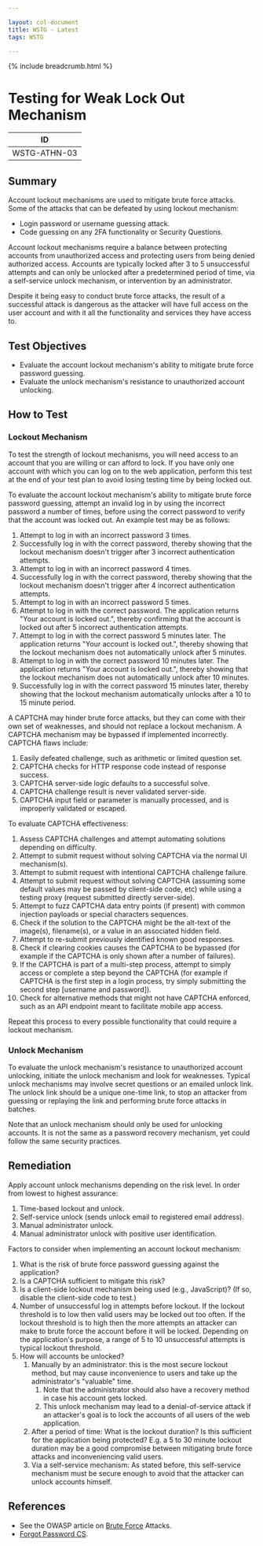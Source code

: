 ```yaml
---

layout: col-document
title: WSTG - Latest
tags: WSTG

---
```


{% include breadcrumb.html %}
# Testing for Weak Lock Out Mechanism

|ID          |
|------------|
|WSTG-ATHN-03|

## Summary

Account lockout mechanisms are used to mitigate brute force attacks. Some of the attacks that can be defeated by using lockout mechanism:

- Login password or username guessing attack.
- Code guessing on any 2FA functionality or Security Questions.

Account lockout mechanisms require a balance between protecting accounts from unauthorized access and protecting users from being denied authorized access. Accounts are typically locked after 3 to 5 unsuccessful attempts and can only be unlocked after a predetermined period of time, via a self-service unlock mechanism, or intervention by an administrator.

Despite it being easy to conduct brute force attacks, the result of a successful attack is dangerous as the attacker will have full access on the user account and with it all the functionality and services they have access to.

## Test Objectives

- Evaluate the account lockout mechanism's ability to mitigate brute force password guessing.
- Evaluate the unlock mechanism's resistance to unauthorized account unlocking.

## How to Test

### Lockout Mechanism

To test the strength of lockout mechanisms, you will need access to an account that you are willing or can afford to lock. If you have only one account with which you can log on to the web application, perform this test at the end of your test plan to avoid losing testing time by being locked out.

To evaluate the account lockout mechanism's ability to mitigate brute force password guessing, attempt an invalid log in by using the incorrect password a number of times, before using the correct password to verify that the account was locked out. An example test may be as follows:

1. Attempt to log in with an incorrect password 3 times.
2. Successfully log in with the correct password, thereby showing that the lockout mechanism doesn't trigger after 3 incorrect authentication attempts.
3. Attempt to log in with an incorrect password 4 times.
4. Successfully log in with the correct password, thereby showing that the lockout mechanism doesn't trigger after 4 incorrect authentication attempts.
5. Attempt to log in with an incorrect password 5 times.
6. Attempt to log in with the correct password. The application returns "Your account is locked out.", thereby confirming that the account is locked out after 5 incorrect authentication attempts.
7. Attempt to log in with the correct password 5 minutes later. The application returns "Your account is locked out.", thereby showing that the lockout mechanism does not automatically unlock after 5 minutes.
8. Attempt to log in with the correct password 10 minutes later. The application returns "Your account is locked out.", thereby showing that the lockout mechanism does not automatically unlock after 10 minutes.
9. Successfully log in with the correct password 15 minutes later, thereby showing that the lockout mechanism automatically unlocks after a 10 to 15 minute period.

A CAPTCHA may hinder brute force attacks, but they can come with their own set of weaknesses, and should not replace a lockout mechanism. A CAPTCHA mechanism may be bypassed if implemented incorrectly. CAPTCHA flaws include:

1. Easily defeated challenge, such as arithmetic or limited question set.
2. CAPTCHA checks for HTTP response code instead of response success.
3. CAPTCHA server-side logic defaults to a successful solve.
4. CAPTCHA challenge result is never validated server-side.
5. CAPTCHA input field or parameter is manually processed, and is improperly validated or escaped.

To evaluate CAPTCHA effectiveness:

1. Assess CAPTCHA challenges and attempt automating solutions depending on difficulty.
2. Attempt to submit request without solving CAPTCHA via the normal UI mechanism(s).
3. Attempt to submit request with intentional CAPTCHA challenge failure.
4. Attempt to submit request without solving CAPTCHA (assuming some default values may be passed by client-side code, etc) while using a testing proxy (request submitted directly server-side).
5. Attempt to fuzz CAPTCHA data entry points (if present) with common injection payloads or special characters sequences.
6. Check if the solution to the CAPTCHA might be the alt-text of the image(s), filename(s), or a value in an associated hidden field.
7. Attempt to re-submit previously identified known good responses.
8. Check if clearing cookies causes the CAPTCHA to be bypassed (for example if the CAPTCHA is only shown after a number of failures).
9. If the CAPTCHA is part of a multi-step process, attempt to simply access or complete a step beyond the CAPTCHA (for example if CAPTCHA is the first step in a login process, try simply submitting the second step [username and password]).
10. Check for alternative methods that might not have CAPTCHA enforced, such as an API endpoint meant to facilitate mobile app access.

Repeat this process to every possible functionality that could require a lockout mechanism.

### Unlock Mechanism

To evaluate the unlock mechanism's resistance to unauthorized account unlocking, initiate the unlock mechanism and look for weaknesses. Typical unlock mechanisms may involve secret questions or an emailed unlock link. The unlock link should be a unique one-time link, to stop an attacker from guessing or replaying the link and performing brute force attacks in batches.

Note that an unlock mechanism should only be used for unlocking accounts. It is not the same as a password recovery mechanism, yet could follow the same security practices.

## Remediation

Apply account unlock mechanisms depending on the risk level. In order from lowest to highest assurance:

1. Time-based lockout and unlock.
2. Self-service unlock (sends unlock email to registered email address).
3. Manual administrator unlock.
4. Manual administrator unlock with positive user identification.

Factors to consider when implementing an account lockout mechanism:

1. What is the risk of brute force password guessing against the application?
2. Is a CAPTCHA sufficient to mitigate this risk?
3. Is a client-side lockout mechanism being used (e.g., JavaScript)? (If so, disable the client-side code to test.)
4. Number of unsuccessful log in attempts before lockout. If the lockout threshold is to low then valid users may be locked out too often. If the lockout threshold is to high then the more attempts an attacker can make to brute force the account before it will be locked. Depending on the application's purpose, a range of 5 to 10 unsuccessful attempts is typical lockout threshold.
5. How will accounts be unlocked?
    1. Manually by an administrator: this is the most secure lockout method, but may cause inconvenience to users and take up the administrator's "valuable" time.
        1. Note that the administrator should also have a recovery method in case his account gets locked.
        2. This unlock mechanism may lead to a denial-of-service attack if an attacker's goal is to lock the accounts of all users of the web application.
    2. After a period of time: What is the lockout duration? Is this sufficient for the application being protected? E.g. a 5 to 30 minute lockout duration may be a good compromise between mitigating brute force attacks and inconveniencing valid users.
    3. Via a self-service mechanism: As stated before, this self-service mechanism must be secure enough to avoid that the attacker can unlock accounts himself.

## References

- See the OWASP article on [Brute Force](https://owasp.org/www-community/attacks/Brute_force_attack) Attacks.
- [Forgot Password CS](https://cheatsheetseries.owasp.org/cheatsheets/Forgot_Password_Cheat_Sheet.html).
